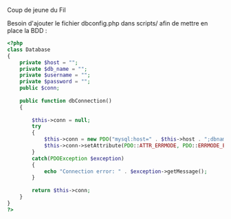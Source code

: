 Coup de jeune du Fil

Besoin d'ajouter le fichier dbconfig.php dans scripts/ afin de mettre en place la BDD : 

```php
<?php
class Database
{   
    private $host = "";
    private $db_name = "";
    private $username = "";
    private $password = "";
    public $conn;
     
    public function dbConnection()
    {
     
        $this->conn = null;    
        try
        {
            $this->conn = new PDO("mysql:host=" . $this->host . ";dbname=" . $this->db_name, $this->username, $this->password);
            $this->conn->setAttribute(PDO::ATTR_ERRMODE, PDO::ERRMODE_EXCEPTION);   
        }
        catch(PDOException $exception)
        {
            echo "Connection error: " . $exception->getMessage();
        }
         
        return $this->conn;
    }
}
?>
```